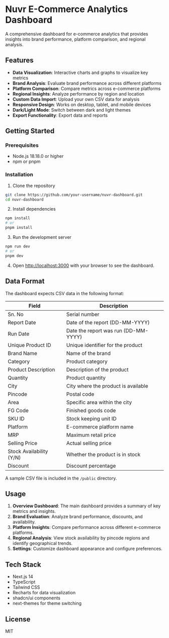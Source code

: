 # Nuvr E-Commerce Analytics Dashboard

A comprehensive dashboard for e-commerce analytics that provides insights into brand performance, platform comparison, and regional analysis.

## Features

- **Data Visualization**: Interactive charts and graphs to visualize key metrics
- **Brand Analysis**: Evaluate brand performance across different platforms
- **Platform Comparison**: Compare metrics across e-commerce platforms
- **Regional Insights**: Analyze performance by region and location
- **Custom Data Import**: Upload your own CSV data for analysis
- **Responsive Design**: Works on desktop, tablet, and mobile devices
- **Dark/Light Mode**: Switch between dark and light themes
- **Export Functionality**: Export data and reports

## Getting Started

### Prerequisites

- Node.js 18.18.0 or higher
- npm or pnpm

### Installation

1. Clone the repository
```bash
git clone https://github.com/your-username/nuvr-dashboard.git
cd nuvr-dashboard
```

2. Install dependencies
```bash
npm install
# or
pnpm install
```

3. Run the development server
```bash
npm run dev
# or
pnpm dev
```

4. Open [http://localhost:3000](http://localhost:3000) with your browser to see the dashboard.

## Data Format

The dashboard expects CSV data in the following format:

| Field | Description |
|-------|-------------|
| Sn. No | Serial number |
| Report Date | Date of the report (DD-MM-YYYY) |
| Run Date | Date the report was run (DD-MM-YYYY) |
| Unique Product ID | Unique identifier for the product |
| Brand Name | Name of the brand |
| Category | Product category |
| Product Description | Description of the product |
| Quantity | Product quantity |
| City | City where the product is available |
| Pincode | Postal code |
| Area | Specific area within the city |
| FG Code | Finished goods code |
| SKU ID | Stock keeping unit ID |
| Platform | E-commerce platform name |
| MRP | Maximum retail price |
| Selling Price | Actual selling price |
| Stock Availability (Y/N) | Whether the product is in stock |
| Discount | Discount percentage |

A sample CSV file is included in the `/public` directory.

## Usage

1. **Overview Dashboard**: The main dashboard provides a summary of key metrics and insights.
2. **Brand Evaluation**: Analyze brand performance, discounts, and availability.
3. **Platform Insights**: Compare performance across different e-commerce platforms.
4. **Regional Analysis**: View stock availability by pincode regions and identify geographical trends.
5. **Settings**: Customize dashboard appearance and configure preferences.

## Tech Stack

- Next.js 14
- TypeScript
- Tailwind CSS
- Recharts for data visualization
- shadcn/ui components
- next-themes for theme switching

## License

MIT 